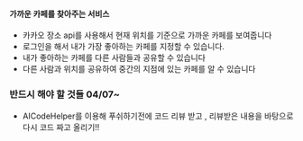 #### 가까운 카페를 찾아주는 서비스

- 카카오 장소 api를 사용해서 현재 위치를 기준으로 가까운 카페를 보여줍니다 
- 로그인을 해서 내가 가장 좋아하는 카페를 지정할 수 있습니다.
- 내가 좋아하는 카페를 다른 사람들과 공유할 수 있습니다
- 다른 사람과 위치를 공유하여 중간의 지점에 있는 카페를 알 수 있습니다


### 반드시 해야 할 것들 04/07~

- AICodeHelper를 이용해 푸쉬하기전에 코드 리뷰 받고 , 리뷰받은 내용을 바탕으로 다시 코드 짜고 올리기!!
